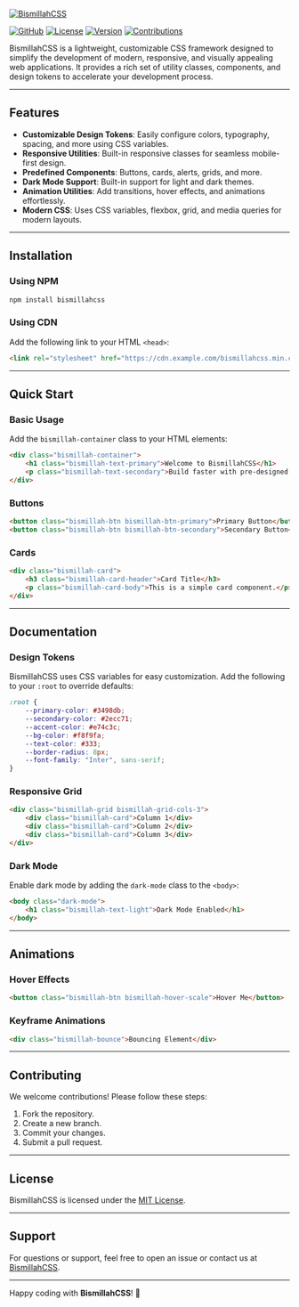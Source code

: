 [![BismillahCSS](https://raw.githubusercontent.com/BismillahCSS/bismillahcss-framework/statics/bismillah-css.jpg)](https://github.com/BismillahCSS/bismillahcss-framework)

[![GitHub](https://img.shields.io/badge/GitHub-BismillahCSS-blue?style=flat-square&logo=github)](https://github.com/your-username/bismillahcss-framework)
[![License](https://img.shields.io/badge/License-MIT-green?style=flat-square)](https://github.com/your-username/bismillahcss-framework/blob/main/LICENSE)
[![Version](https://img.shields.io/badge/Version-1.0.0-orange?style=flat-square)](https://github.com/your-username/bismillahcss-framework/releases)
[![Contributions](https://img.shields.io/badge/Contributions-Welcome-brightgreen?style=flat-square)](https://github.com/your-username/bismillahcss-framework/issues)

BismillahCSS is a lightweight, customizable CSS framework designed to simplify the development of modern, responsive, and visually appealing web applications. It provides a rich set of utility classes, components, and design tokens to accelerate your development process.

---

## Features

- **Customizable Design Tokens**: Easily configure colors, typography, spacing, and more using CSS variables.
- **Responsive Utilities**: Built-in responsive classes for seamless mobile-first design.
- **Predefined Components**: Buttons, cards, alerts, grids, and more.
- **Dark Mode Support**: Built-in support for light and dark themes.
- **Animation Utilities**: Add transitions, hover effects, and animations effortlessly.
- **Modern CSS**: Uses CSS variables, flexbox, grid, and media queries for modern layouts.

---

## Installation

### Using NPM
```bash
npm install bismillahcss
```

### Using CDN
Add the following link to your HTML `<head>`:
```html
<link rel="stylesheet" href="https://cdn.example.com/bismillahcss.min.css">
```

---

## Quick Start

### Basic Usage
Add the `bismillah-container` class to your HTML elements:
```html
<div class="bismillah-container">
    <h1 class="bismillah-text-primary">Welcome to BismillahCSS</h1>
    <p class="bismillah-text-secondary">Build faster with pre-designed components.</p>
</div>
```

### Buttons
```html
<button class="bismillah-btn bismillah-btn-primary">Primary Button</button>
<button class="bismillah-btn bismillah-btn-secondary">Secondary Button</button>
```

### Cards
```html
<div class="bismillah-card">
    <h3 class="bismillah-card-header">Card Title</h3>
    <p class="bismillah-card-body">This is a simple card component.</p>
</div>
```

---

## Documentation

### Design Tokens
BismillahCSS uses CSS variables for easy customization. Add the following to your `:root` to override defaults:
```css
:root {
    --primary-color: #3498db;
    --secondary-color: #2ecc71;
    --accent-color: #e74c3c;
    --bg-color: #f8f9fa;
    --text-color: #333;
    --border-radius: 8px;
    --font-family: "Inter", sans-serif;
}
```

### Responsive Grid
```html
<div class="bismillah-grid bismillah-grid-cols-3">
    <div class="bismillah-card">Column 1</div>
    <div class="bismillah-card">Column 2</div>
    <div class="bismillah-card">Column 3</div>
</div>
```

### Dark Mode
Enable dark mode by adding the `dark-mode` class to the `<body>`:
```html
<body class="dark-mode">
    <h1 class="bismillah-text-light">Dark Mode Enabled</h1>
</body>
```

---

## Animations
### Hover Effects
```html
<button class="bismillah-btn bismillah-hover-scale">Hover Me</button>
```

### Keyframe Animations
```html
<div class="bismillah-bounce">Bouncing Element</div>
```

---

## Contributing

We welcome contributions! Please follow these steps:
1. Fork the repository.
2. Create a new branch.
3. Commit your changes.
4. Submit a pull request.

---

## License

BismillahCSS is licensed under the [MIT License](LICENSE).

---

## Support

For questions or support, feel free to open an issue or contact us at [BismillahCSS](mailto:codewithbismillah@gmail.com).

---

Happy coding with **BismillahCSS**! 🎉  